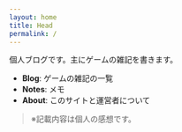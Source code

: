 ```yaml
---
layout: home
title: Head
permalink: /
---
```


個人ブログです。主にゲームの雑記を書きます。  

- **Blog**: ゲームの雑記の一覧  
- **Notes**: メモ 
- **About**: このサイトと運営者について

> ※記載内容は個人の感想です。
